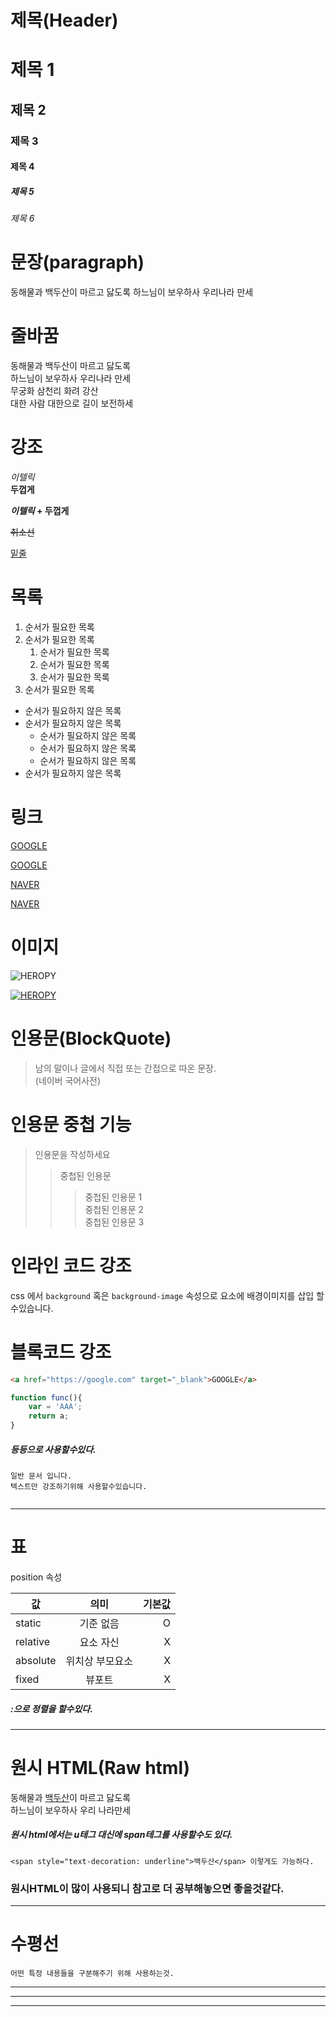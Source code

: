 # 제목(Header)

# 제목 1
## 제목 2
### 제목 3
#### 제목 4
##### 제목 5
###### 제목 6

# 문장(paragraph)

동해물과 백두산이 마르고 닳도록
하느님이 보우하사 우리나라 만세

# 줄바꿈


동해물과 백두산이 마르고 닳도록  
하느님이 보우하사 우리나라 만세  
무궁화 삼천리 화려 강산<br/>
대한 사람 대한으로 길이 보전하세


# 강조
 _이텔릭_<br />
  **두껍게**

**_이텔릭_ + 두껍게**


~~취소선~~


<u>밑줄</u>

# 목록

1. 순서가 필요한 목록
1. 순서가 필요한 목록
    1. 순서가 필요한 목록
    1. 순서가 필요한 목록
    1. 순서가 필요한 목록
1. 순서가 필요한 목록


- 순서가 필요하지 않은 목록
- 순서가 필요하지 않은 목록
    - 순서가 필요하지 않은 목록
    - 순서가 필요하지 않은 목록
    - 순서가 필요하지 않은 목록
- 순서가 필요하지 않은 목록


# 링크

<a href="https://google.com">GOOGLE</a>

[GOOGLE](https://google.com "GOOGLE로 이동")


<a href="https://naver.com" title="NAVER로 이동" target="_black">NAVER</a>

[NAVER](https://naver.com "NAVER로 이동")


# 이미지
![HEROPY](https://heropy.blog/css/images/logo.png)

[![HEROPY](https://heropy.blog/css/images/logo.png)](https://heropy.blog/css/images/logo.png)


# 인용문(BlockQuote)

> 남의 말이나 글에서 직접 또는 간접으로 따온 문장.  
> (네이버 국어사전)

# 인용문 중첩 기능

> 인용문을 작성하세요
>> 중첩된 인용문     
>>> 중첩된 인용문 1  
>>> 중첩된 인용문 2  
>>> 중첩된 인용문 3  


# 인라인 코드 강조

css 에서 `background` 혹은   `background-image`   속성으로 요소에   배경이미지를 삽입 할수있습니다.


# 블록코드 강조

```html
<a href="https://google.com" target="_blank">GOOGLE</a>

```

```javascript
function func(){
    var = 'AAA';
    return a;
}

```

##### 등등으로 사용할수있다.


```plaintext
일반 문서 입니다.
텍스트만 강조하기위해 사용할수있습니다.


```

---
# 표

position 속성

값 | 의미 | 기본값
--|:--:|--:
static | 기준 없음 | O
relative | 요소 자신 | X
absolute | 위치상 부모요소 | X
fixed | 뷰포트 | X

##### :으로 정렬을 할수있다.

---

# 원시 HTML(Raw html)

동해물과 <u>백두산</u>이 마르고 닳도록<br />
하느님이 보우하사 우리 나라만세


##### 원시 html에서는 u테그 대신에 span테그를 사용할수도 있다.

```plaintext
<span style="text-decoration: underline">백두산</span> 이렇게도 가능하다.

```

### 원시HTML이 많이 사용되니 참고로 더 공부해놓으면 좋을것같다.


***


# 수평선

```plaintext
어떤 특정 내용들을 구분해주기 위해 사용하는것.
```

---

***
___






